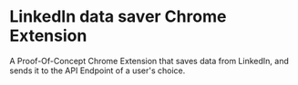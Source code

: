 # LinkedIn data saver Chrome Extension
A Proof-Of-Concept Chrome Extension that saves data from LinkedIn, and sends it to the API Endpoint of a user's choice.
